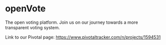 # openVote
The open voting platform.  Join us on our journey towards a more transparent voting system.

Link to our Pivotal page: https://www.pivotaltracker.com/n/projects/1594531

